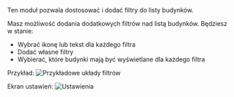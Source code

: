 Ten moduł pozwala dostosować i dodać filtry do listy budynków.

Masz możliwość dodania dodatkowych filtrów nad listą budynków. Będziesz w stanie:

* Wybrać ikonę lub tekst dla każdego filtra
* Dodać własne filtry
* Wybierać, które budynki mają być wyświetlane dla każdego filtra

Przykład:
![Przykładowe układy filtrów](assets/pl_PL/example.png)

Ekran ustawień:
![Ustawienia](assets/pl_PL/settings.png)
